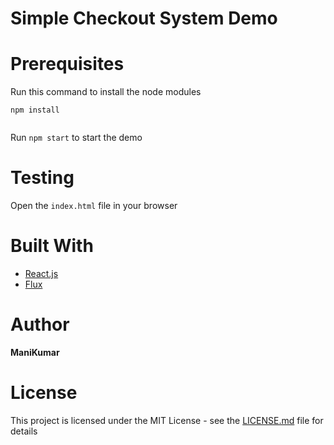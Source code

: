 # Simple Checkout System Demo

# Prerequisites
Run this command to install the node modules  
```
npm install
 
```

Run ``` npm start ``` to start the demo

# Testing
Open the ```index.html``` file in your browser

# Built With

- [React.js](https://reactjs.org/)
- [Flux](https://facebook.github.io/flux/)

# Author
**ManiKumar**

# License

This project is licensed under the MIT License - see the [LICENSE.md](https://github.com/nmanikumar5/simple-checkout-system-demo/blob/master/LICENSE) file for details

